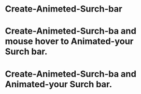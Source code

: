# Create-Animeted-Surch-bar
# Create-Animeted-Surch-ba and mouse hover to Animated-your Surch bar.
# Create-Animeted-Surch-ba and  Animated-your Surch bar.


